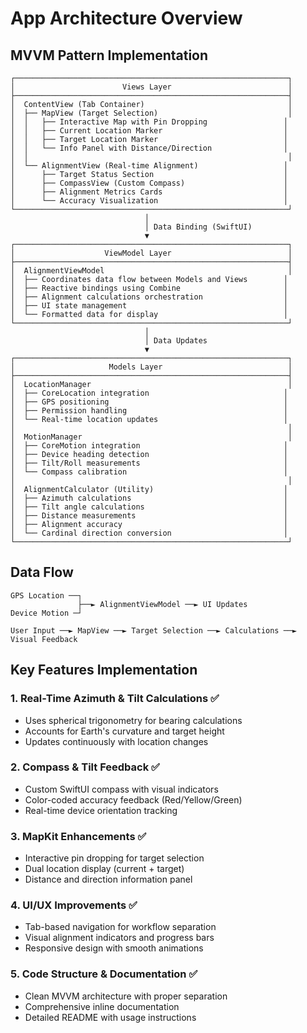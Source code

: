 # App Architecture Overview

## MVVM Pattern Implementation

```
┌─────────────────────────────────────────────────────────────┐
│                        Views Layer                          │
├─────────────────────────────────────────────────────────────┤
│  ContentView (Tab Container)                                │
│  ├── MapView (Target Selection)                             │
│  │   ├── Interactive Map with Pin Dropping                 │
│  │   ├── Current Location Marker                           │
│  │   ├── Target Location Marker                            │
│  │   └── Info Panel with Distance/Direction                │
│  │                                                          │
│  └── AlignmentView (Real-time Alignment)                   │
│      ├── Target Status Section                             │
│      ├── CompassView (Custom Compass)                      │
│      ├── Alignment Metrics Cards                           │
│      └── Accuracy Visualization                            │
└─────────────────────────────────────────────────────────────┘
                              │
                              │ Data Binding (SwiftUI)
                              ▼
┌─────────────────────────────────────────────────────────────┐
│                    ViewModel Layer                          │
├─────────────────────────────────────────────────────────────┤
│  AlignmentViewModel                                         │
│  ├── Coordinates data flow between Models and Views        │
│  ├── Reactive bindings using Combine                       │
│  ├── Alignment calculations orchestration                  │
│  ├── UI state management                                   │
│  └── Formatted data for display                            │
└─────────────────────────────────────────────────────────────┘
                              │
                              │ Data Updates
                              ▼
┌─────────────────────────────────────────────────────────────┐
│                     Models Layer                            │
├─────────────────────────────────────────────────────────────┤
│  LocationManager                                            │
│  ├── CoreLocation integration                              │
│  ├── GPS positioning                                       │
│  ├── Permission handling                                   │
│  └── Real-time location updates                            │
│                                                             │
│  MotionManager                                              │
│  ├── CoreMotion integration                                │
│  ├── Device heading detection                              │
│  ├── Tilt/Roll measurements                                │
│  └── Compass calibration                                   │
│                                                             │
│  AlignmentCalculator (Utility)                             │
│  ├── Azimuth calculations                                  │
│  ├── Tilt angle calculations                               │
│  ├── Distance measurements                                 │
│  ├── Alignment accuracy                                    │
│  └── Cardinal direction conversion                         │
└─────────────────────────────────────────────────────────────┘
```

## Data Flow

```
GPS Location ──┐
               ├──► AlignmentViewModel ──► UI Updates
Device Motion ─┘

User Input ──► MapView ──► Target Selection ──► Calculations ──► Visual Feedback
```

## Key Features Implementation

### 1. Real-Time Azimuth & Tilt Calculations ✅
- Uses spherical trigonometry for bearing calculations
- Accounts for Earth's curvature and target height
- Updates continuously with location changes

### 2. Compass & Tilt Feedback ✅
- Custom SwiftUI compass with visual indicators
- Color-coded accuracy feedback (Red/Yellow/Green)
- Real-time device orientation tracking

### 3. MapKit Enhancements ✅
- Interactive pin dropping for target selection
- Dual location display (current + target)
- Distance and direction information panel

### 4. UI/UX Improvements ✅
- Tab-based navigation for workflow separation
- Visual alignment indicators and progress bars
- Responsive design with smooth animations

### 5. Code Structure & Documentation ✅
- Clean MVVM architecture with proper separation
- Comprehensive inline documentation
- Detailed README with usage instructions